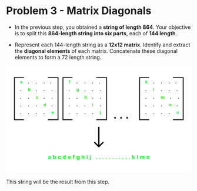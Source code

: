 # Problem 3 - Matrix Diagonals

- In the previous step, you obtained a **string of length 864**.
Your objective is to split this **864-length string into six parts**, each of **144 length**.

- Represent each 144-length string as a **12x12 matrix**.
Identify and extract the **diagonal elements** of each matrix.
Concatenate these diagonal elements to form a 72 length string.

![Image Loading](https://raw.githubusercontent.com/aswanthabam/Vijnana/images/public/cq/Three-1.png)

This string will be the result from this step.